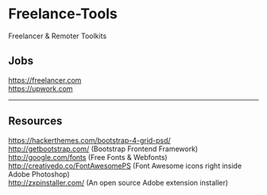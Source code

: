 # Freelance-Tools
Freelancer &amp; Remoter Toolkits

<h2>Jobs</h2>

https://freelancer.com <br>
https://upwork.com <br>

<hr>

<h2>Resources</h2>

https://hackerthemes.com/bootstrap-4-grid-psd/ <br>
http://getbootstrap.com/ (Bootstrap Frontend Framework)<br>
http://google.com/fonts (Free Fonts & Webfonts)<br>
http://creativedo.co/FontAwesomePS (Font Awesome icons right inside Adobe Photoshop)<br>
http://zxpinstaller.com/ (An open source Adobe extension installer) <br>

